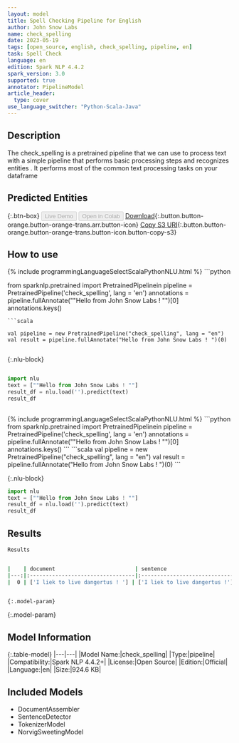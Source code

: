 ```yaml
---
layout: model
title: Spell Checking Pipeline for English
author: John Snow Labs
name: check_spelling
date: 2023-05-19
tags: [open_source, english, check_spelling, pipeline, en]
task: Spell Check
language: en
edition: Spark NLP 4.4.2
spark_version: 3.0
supported: true
annotator: PipelineModel
article_header:
  type: cover
use_language_switcher: "Python-Scala-Java"
---
```


## Description

The check_spelling is a pretrained pipeline that we can use to process text with a simple pipeline that performs basic processing steps 
        and recognizes entities .
         It performs most of the common text processing tasks on your dataframe

## Predicted Entities



{:.btn-box}
<button class="button button-orange" disabled>Live Demo</button>
<button class="button button-orange" disabled>Open in Colab</button>
[Download](https://s3.amazonaws.com/auxdata.johnsnowlabs.com/public/models/check_spelling_en_4.4.2_3.0_1684500699415.zip){:.button.button-orange.button-orange-trans.arr.button-icon}
[Copy S3 URI](s3://auxdata.johnsnowlabs.com/public/models/check_spelling_en_4.4.2_3.0_1684500699415.zip){:.button.button-orange.button-orange-trans.button-icon.button-copy-s3}

## How to use

<div class="tabs-box" markdown="1">
{% include programmingLanguageSelectScalaPythonNLU.html %}
```python

from sparknlp.pretrained import PretrainedPipelinein
pipeline = PretrainedPipeline('check_spelling', lang = 'en')
annotations =  pipeline.fullAnnotate(""Hello from John Snow Labs ! "")[0]
annotations.keys()

```
```scala

val pipeline = new PretrainedPipeline("check_spelling", lang = "en")
val result = pipeline.fullAnnotate("Hello from John Snow Labs ! ")(0)


```

{:.nlu-block}
```python

import nlu
text = [""Hello from John Snow Labs ! ""]
result_df = nlu.load('').predict(text)
result_df
    
```
</div>

<div class="tabs-box" markdown="1">
{% include programmingLanguageSelectScalaPythonNLU.html %}
```python
from sparknlp.pretrained import PretrainedPipelinein
pipeline = PretrainedPipeline('check_spelling', lang = 'en')
annotations =  pipeline.fullAnnotate(""Hello from John Snow Labs ! "")[0]
annotations.keys()
```
```scala
val pipeline = new PretrainedPipeline("check_spelling", lang = "en")
val result = pipeline.fullAnnotate("Hello from John Snow Labs ! ")(0)
```

{:.nlu-block}
```python
import nlu
text = [""Hello from John Snow Labs ! ""]
result_df = nlu.load('').predict(text)
result_df
```
</div>

## Results

```bash
Results


|    | document                         | sentence                        | token                                          | checked                                        |
|---:|:---------------------------------|:--------------------------------|:-----------------------------------------------|:-----------------------------------------------|
|  0 | ['I liek to live dangertus ! '] | ['I liek to live dangertus !'] | ['I', 'liek', 'to', 'live', 'dangertus', '!'] | ['I', 'like', 'to', 'live', 'dangerous', '!'] |


{:.model-param}
```

{:.model-param}
## Model Information

{:.table-model}
|---|---|
|Model Name:|check_spelling|
|Type:|pipeline|
|Compatibility:|Spark NLP 4.4.2+|
|License:|Open Source|
|Edition:|Official|
|Language:|en|
|Size:|924.6 KB|

## Included Models

- DocumentAssembler
- SentenceDetector
- TokenizerModel
- NorvigSweetingModel